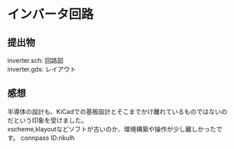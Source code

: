 # インバータ回路
## 提出物
inverter.sch: 回路図  
inverter.gds: レイアウト
## 感想
半導体の設計も、KiCadでの基板設計とそこまでかけ離れているものではないのだという印象を受けました。  
xscheme,klayoutなどソフトが古いのか、環境構築や操作が少し難しかったです。
connpass ID:rikulh
